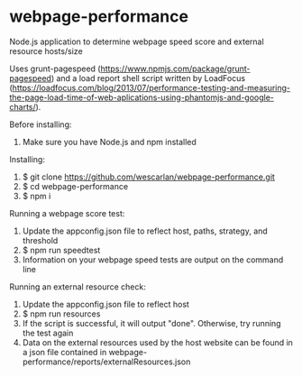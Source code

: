 # webpage-performance
Node.js application to determine webpage speed score and external resource hosts/size


Uses grunt-pagespeed (https://www.npmjs.com/package/grunt-pagespeed) and a load report shell script written by LoadFocus (https://loadfocus.com/blog/2013/07/performance-testing-and-measuring-the-page-load-time-of-web-aplications-using-phantomjs-and-google-charts/).


Before installing:
1. Make sure you have Node.js and npm installed


Installing:
1. $ git clone https://github.com/wescarlan/webpage-performance.git
2. $ cd webpage-performance
3. $ npm i


Running a webpage score test:
1. Update the appconfig.json file to reflect host, paths, strategy, and threshold
2. $ npm run speedtest
3. Information on your webpage speed tests are output on the command line


Running an external resource check:
1. Update the appconfig.json file to reflect host
2. $ npm run resources
3. If the script is successful, it will output "done". Otherwise, try running the test again
4. Data on the external resources used by the host website can be found in a json file contained in webpage-performance/reports/externalResources.json
